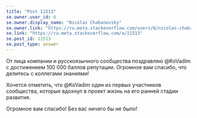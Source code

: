 ```yaml
---
title: "Post 11513"
se.owner.user_id: 6
se.owner.display_name: "Nicolas Chabanovsky"
se.owner.link: "https://ru.meta.stackoverflow.com/users/6/nicolas-chabanovsky"
se.link: "https://ru.meta.stackoverflow.com/a/11513"
se.post_id: 11513
se.post_type: answer
---
```

<p>От лица компании и русскоязычного сообщества поздравляю @KoVadim с достижением 100 000 баллов репутации. Огромное вам спасибо, что делитесь с коллегами знаниями!</p>
<p>Хочется отметить, что @KoVadim один из первых участников сообщества, которые вдохнул в проект жизнь на его ранней стадии развития.</p>
<p>Огромное вам спасибо! Без вас ничего бы не было!</p>
